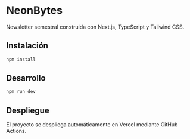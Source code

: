 # NeonBytes

Newsletter semestral construida con Next.js, TypeScript y Tailwind CSS.

## Instalación

```bash
npm install
```

## Desarrollo

```bash
npm run dev
```

## Despliegue

El proyecto se despliega automáticamente en Vercel mediante GitHub Actions.
